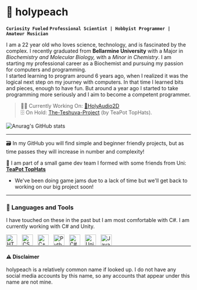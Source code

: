 # 🍑 holypeach
**`Curiosity Fueled`** **`Professional Scientist | Hobbyist Programmer | Amateur Musician`**

I am a 22 year old who loves science, technology, and is fascinated by the complex. I recently graduated from **Bellarmine University** with a Major in *Biochemistry and Molecular Biology,* with a *Minor in Chemistry*. I am starting my professional career as a Biochemist and pursuing my passion for computers and programming.  
I started learning to program around 6 years ago, when I realized it was the logical next step on my journey with computers. In that time I learned bits and pieces, enough to have fun. But around a year ago I started to take programming more seriously and I aim to become a competent programmer.  
  
> 🧑‍💻 Currently Working On: <a href="https://github.com/holypeachy/HolyAudio2D">🍑HolyAudio2D</a>  
> 🗄️ On Hold: <a href="https://github.com/TeaPot-TopHats/The-Teshuva-Project">The-Teshuva-Project</a> (by TeaPot TopHats).

![Anurag's GitHub stats](https://github-readme-stats.vercel.app/api?username=holypeachy&show_icons=true&theme=radical)  

---
🗃️ In my GitHub you will find simple and beginner friendly projects, but as time passes they will increase in number and complexity!

🎩 I am part of a small game dev team I formed with some friends from Uni: <a href="https://github.com/TeaPot-TopHats"><strong>TeaPot TopHats</strong></a>  
- We've been doing game jams due to a lack of time but we'll get back to working on our big project soon!

---
### 🧪 Languages and Tools
<p>I have touched on these in the past but I am most comfortable with C#. I am currently working with C# and Unity.</p>
<img align="left" alt="HTML" width="30px" style="padding-right: 10px" src="https://cdn.jsdelivr.net/gh/devicons/devicon/icons/html5/html5-original.svg" />
<img align="left" alt="CSS" width="30px" style="padding-right: 10px" src="https://cdn.jsdelivr.net/gh/devicons/devicon/icons/css3/css3-original.svg" />
<img align="left" alt="C++" width="30px" style="padding-right: 10px" src="https://cdn.jsdelivr.net/gh/devicons/devicon/icons/cplusplus/cplusplus-original.svg" />
<img align="left" alt="Python" width="30px" style="padding-right: 10px" src="https://cdn.jsdelivr.net/gh/devicons/devicon/icons/python/python-original.svg" />
<img align="left" alt="C#" width="30px" style="padding-right: 10px" src="https://cdn.jsdelivr.net/gh/devicons/devicon/icons/csharp/csharp-original.svg" />
<img align="left" alt="Unity" width="30px" style="padding-right: 10px" src="https://cdn.jsdelivr.net/gh/devicons/devicon/icons/unity/unity-original.svg" />
<img align="left" alt="Java" width="30px" style="padding-right: 10px" src="https://cdn.jsdelivr.net/gh/devicons/devicon/icons/java/java-original.svg" />
<br>

---
#### ⚠️ Disclaimer
holypeach is a relatively common name if looked up. I do not have any social media accounts by this name, so any accounts that appear under this name are not mine.
